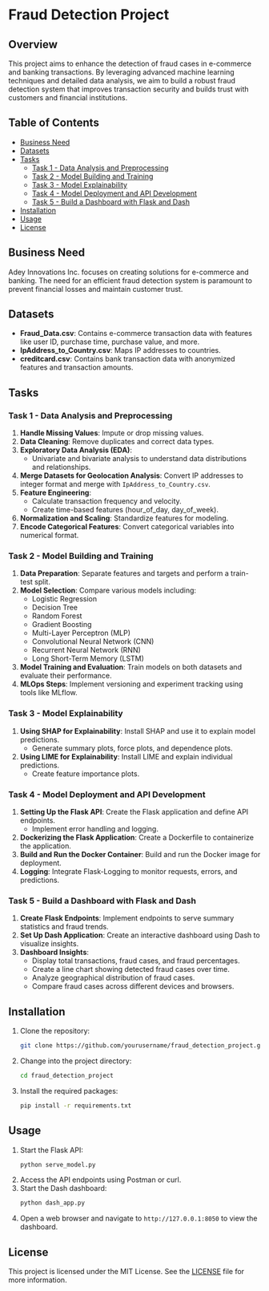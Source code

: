 
# Fraud Detection Project

## Overview
This project aims to enhance the detection of fraud cases in e-commerce and banking transactions. By leveraging advanced machine learning techniques and detailed data analysis, we aim to build a robust fraud detection system that improves transaction security and builds trust with customers and financial institutions.

## Table of Contents
- [Business Need](#business-need)
- [Datasets](#datasets)
- [Tasks](#tasks)
  - [Task 1 - Data Analysis and Preprocessing](#task-1---data-analysis-and-preprocessing)
  - [Task 2 - Model Building and Training](#task-2---model-building-and-training)
  - [Task 3 - Model Explainability](#task-3---model-explainability)
  - [Task 4 - Model Deployment and API Development](#task-4---model-deployment-and-api-development)
  - [Task 5 - Build a Dashboard with Flask and Dash](#task-5---build-a-dashboard-with-flask-and-dash)
- [Installation](#installation)
- [Usage](#usage)
- [License](#license)

## Business Need
Adey Innovations Inc. focuses on creating solutions for e-commerce and banking. The need for an efficient fraud detection system is paramount to prevent financial losses and maintain customer trust.

## Datasets
- **Fraud_Data.csv**: Contains e-commerce transaction data with features like user ID, purchase time, purchase value, and more.
- **IpAddress_to_Country.csv**: Maps IP addresses to countries.
- **creditcard.csv**: Contains bank transaction data with anonymized features and transaction amounts.

## Tasks

### Task 1 - Data Analysis and Preprocessing
1. **Handle Missing Values**: Impute or drop missing values.
2. **Data Cleaning**: Remove duplicates and correct data types.
3. **Exploratory Data Analysis (EDA)**:
   - Univariate and bivariate analysis to understand data distributions and relationships.
4. **Merge Datasets for Geolocation Analysis**: Convert IP addresses to integer format and merge with `IpAddress_to_Country.csv`.
5. **Feature Engineering**:
   - Calculate transaction frequency and velocity.
   - Create time-based features (hour_of_day, day_of_week).
6. **Normalization and Scaling**: Standardize features for modeling.
7. **Encode Categorical Features**: Convert categorical variables into numerical format.

### Task 2 - Model Building and Training
1. **Data Preparation**: Separate features and targets and perform a train-test split.
2. **Model Selection**: Compare various models including:
   - Logistic Regression
   - Decision Tree
   - Random Forest
   - Gradient Boosting
   - Multi-Layer Perceptron (MLP)
   - Convolutional Neural Network (CNN)
   - Recurrent Neural Network (RNN)
   - Long Short-Term Memory (LSTM)
3. **Model Training and Evaluation**: Train models on both datasets and evaluate their performance.
4. **MLOps Steps**: Implement versioning and experiment tracking using tools like MLflow.

### Task 3 - Model Explainability
1. **Using SHAP for Explainability**: Install SHAP and use it to explain model predictions.
   - Generate summary plots, force plots, and dependence plots.
2. **Using LIME for Explainability**: Install LIME and explain individual predictions.
   - Create feature importance plots.

### Task 4 - Model Deployment and API Development
1. **Setting Up the Flask API**: Create the Flask application and define API endpoints.
   - Implement error handling and logging.
2. **Dockerizing the Flask Application**: Create a Dockerfile to containerize the application.
3. **Build and Run the Docker Container**: Build and run the Docker image for deployment.
4. **Logging**: Integrate Flask-Logging to monitor requests, errors, and predictions.

### Task 5 - Build a Dashboard with Flask and Dash
1. **Create Flask Endpoints**: Implement endpoints to serve summary statistics and fraud trends.
2. **Set Up Dash Application**: Create an interactive dashboard using Dash to visualize insights.
3. **Dashboard Insights**:
   - Display total transactions, fraud cases, and fraud percentages.
   - Create a line chart showing detected fraud cases over time.
   - Analyze geographical distribution of fraud cases.
   - Compare fraud cases across different devices and browsers.

## Installation
1. Clone the repository:
   ```bash
   git clone https://github.com/yourusername/fraud_detection_project.git
   ```
2. Change into the project directory:
   ```bash
   cd fraud_detection_project
   ```
3. Install the required packages:
   ```bash
   pip install -r requirements.txt
   ```

## Usage
1. Start the Flask API:
   ```bash
   python serve_model.py
   ```
2. Access the API endpoints using Postman or curl.
3. Start the Dash dashboard:
   ```bash
   python dash_app.py
   ```
4. Open a web browser and navigate to `http://127.0.0.1:8050` to view the dashboard.

## License
This project is licensed under the MIT License. See the [LICENSE](LICENSE) file for more information.
```

